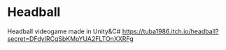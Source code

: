 # Headball
Headball videogame
made in Unity&C#
https://tuba1986.itch.io/headball?secret=DFdyIRCqSbKMoYUA2FLTOnXXRFg
